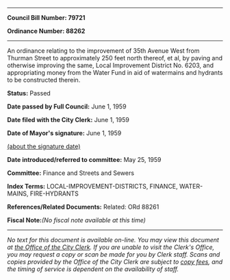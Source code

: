 

********

**Council Bill Number: 79721**
   
**Ordinance Number: 88262**
********

 An ordinance relating to the improvement of 35th Avenue West from Thurman Street to approximately 250 feet north thereof, et al, by paving and otherwise improving the same, Local Improvement District No. 6203, and appropriating money from the Water Fund in aid of watermains and hydrants to be constructed therein.

**Status:** Passed
   
**Date passed by Full Council:** June 1, 1959
   
**Date filed with the City Clerk:** June 1, 1959
   
**Date of Mayor's signature:** June 1, 1959
   
[(about the signature date)](/~public/approvaldate.htm)
   
   
   
**Date introduced/referred to committee:** May 25, 1959
   
**Committee:** Finance and Streets and Sewers
   
   
**Index Terms:** LOCAL-IMPROVEMENT-DISTRICTS, FINANCE, WATER-MAINS, FIRE-HYDRANTS

**References/Related Documents:** Related: ORd 88261

**Fiscal Note:**_(No fiscal note available at this time)_
********

_No text for this document is available on-line. You may view this document at [the Office of the City Clerk](http://www.seattle.gov/leg/clerk/contactUs.htm). If you are unable to visit the Clerk's Office, you may request a copy or scan be made for you by Clerk staff. Scans and copies provided by the Office of the City Clerk are subject to [copy fees](http://clerk.seattle.gov/~public/clerkfees.htm), and the timing of service is dependent on the availability of staff._

